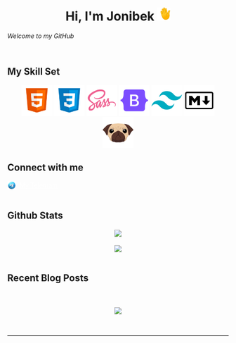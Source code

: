 # **<div align="center">Hi, I'm Jonibek <img src="./img/hand-waving-hand.gif" height="30px"></div>**


*Welcome to my GitHub*


<br/>


## My Skill Set

<div align="center">
    <img src="./img/html-5.png" height="70px">
    <img src="./img/css-3.png" height="70px">
    <img src="./img/seal-color.png" height="70px">
    <img src="./img/icons8-bootstrap-logo-240.png" height="70px">
    <img src="./img/Tailwind CSS.png" height="70px">
    <img src="./img/markdown-icon.png" height="70px">
    <img src="./img/pug.png" height="70px">
</div>


## Connect with me
<div align="center" style="display: flex; justify-content: start; align-items: center; gap: .5rem;">
<img src="./img/icons8-telegram-logo-94.png" height="20px"><a style="color: white; " href="https://t.me/Qurbonoff_11">My Telegram</a>
</div>


<br/>


## Github Stats
<div align="center"><img src="https://github-readme-stats.vercel.app/api/top-langs/?username=qurbonoff11&hide_border=true&layout=compact" align="center" /></div>

<br>

<div align="center"><img src="https://github-readme-stats.vercel.app/api?username=qurbonoff11&show_icons=true&count_private=true&hide_border=true" align="center" /></div>

<br/>


## Recent Blog Posts


<br/>



<br/>

<div align="center">
<img src="https://komarev.com/ghpvc/?username=qurbonoof11&&style=flat-square" align="center" />
</div>


<br/>


<br />

----